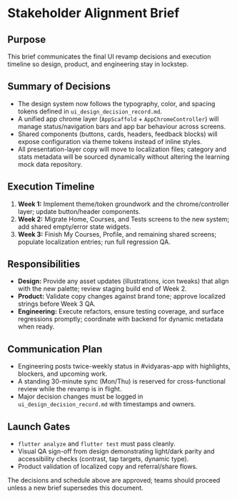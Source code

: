 # Stakeholder Alignment Brief

## Purpose
This brief communicates the final UI revamp decisions and execution timeline so design, product, and engineering stay in lockstep.

## Summary of Decisions
- The design system now follows the typography, color, and spacing tokens defined in `ui_design_decision_record.md`.
- A unified app chrome layer (`AppScaffold` + `AppChromeController`) will manage status/navigation bars and app bar behaviour across screens.
- Shared components (buttons, cards, headers, feedback blocks) will expose configuration via theme tokens instead of inline styles.
- All presentation-layer copy will move to localization files; category and stats metadata will be sourced dynamically without altering the learning mock data repository.

## Execution Timeline
1. **Week 1:** Implement theme/token groundwork and the chrome/controller layer; update button/header components.
2. **Week 2:** Migrate Home, Courses, and Tests screens to the new system; add shared empty/error state widgets.
3. **Week 3:** Finish My Courses, Profile, and remaining shared screens; populate localization entries; run full regression QA.

## Responsibilities
- **Design:** Provide any asset updates (illustrations, icon tweaks) that align with the new palette; review staging build end of Week 2.
- **Product:** Validate copy changes against brand tone; approve localized strings before Week 3 QA.
- **Engineering:** Execute refactors, ensure testing coverage, and surface regressions promptly; coordinate with backend for dynamic metadata when ready.

## Communication Plan
- Engineering posts twice-weekly status in #vidyaras-app with highlights, blockers, and upcoming work.
- A standing 30-minute sync (Mon/Thu) is reserved for cross-functional review while the revamp is in flight.
- Major decision changes must be logged in `ui_design_decision_record.md` with timestamps and owners.

## Launch Gates
- `flutter analyze` and `flutter test` must pass cleanly.
- Visual QA sign-off from design demonstrating light/dark parity and accessibility checks (contrast, tap targets, dynamic type).
- Product validation of localized copy and referral/share flows.

The decisions and schedule above are approved; teams should proceed unless a new brief supersedes this document.

